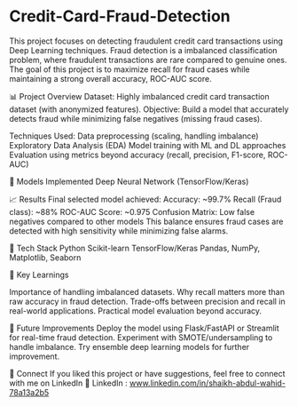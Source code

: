 # Credit-Card-Fraud-Detection
This project focuses on detecting fraudulent credit card transactions using Deep Learning techniques. Fraud detection is a  imbalanced classification problem, where fraudulent transactions are rare compared to genuine ones. The goal of this project is to maximize recall for fraud cases while maintaining a strong overall accuracy, ROC-AUC score.

📊 Project Overview
Dataset: Highly imbalanced credit card transaction dataset (with anonymized features).
Objective: Build a model that accurately detects fraud while minimizing false negatives (missing fraud cases).

Techniques Used:
Data preprocessing (scaling, handling imbalance)
Exploratory Data Analysis (EDA)
Model training with ML and DL approaches
Evaluation using metrics beyond accuracy (recall, precision, F1-score, ROC-AUC)

🧠 Models Implemented
Deep Neural Network (TensorFlow/Keras)

📈 Results
Final selected model achieved:
Accuracy: ~99.7%
Recall (Fraud class): ~88%
ROC-AUC Score: ~0.975
Confusion Matrix: Low false negatives compared to other models
This balance ensures fraud cases are detected with high sensitivity while minimizing false alarms.

🚀 Tech Stack
Python
Scikit-learn
TensorFlow/Keras
Pandas, NumPy, Matplotlib, Seaborn

🔮 Key Learnings

Importance of handling imbalanced datasets.
Why recall matters more than raw accuracy in fraud detection.
Trade-offs between precision and recall in real-world applications.
Practical model evaluation beyond accuracy.

📌 Future Improvements
Deploy the model using Flask/FastAPI or Streamlit for real-time fraud detection.
Experiment with SMOTE/undersampling to handle imbalance.
Try ensemble deep learning models for further improvement.

🤝 Connect
If you liked this project or have suggestions, feel free to connect with me on LinkedIn 🚀
LinkedIn : www.linkedin.com/in/shaikh-abdul-wahid-78a13a2b5
